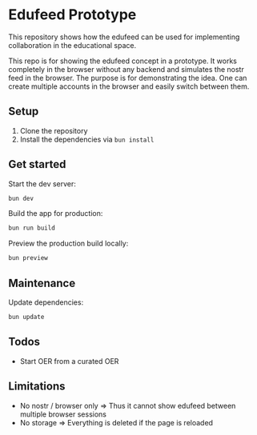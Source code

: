 # Edufeed Prototype

This repository shows how the edufeed can be used for implementing collaboration in the educational space.

This repo is for showing the edufeed concept in a prototype. It works completely in the browser without any backend and simulates the nostr feed in the browser. The purpose is for demonstrating the idea. One can create multiple accounts in the browser and easily switch between them.

## Setup

1. Clone the repository
2. Install the dependencies via `bun install`

## Get started

Start the dev server:

```bash
bun dev
```

Build the app for production:

```bash
bun run build
```

Preview the production build locally:

```bash
bun preview
```

## Maintenance

Update dependencies:

```bash
bun update
```

## Todos

- Start OER from a curated OER

## Limitations

- No nostr / browser only => Thus it cannot show edufeed between multiple browser sessions
- No storage => Everything is deleted if the page is reloaded
